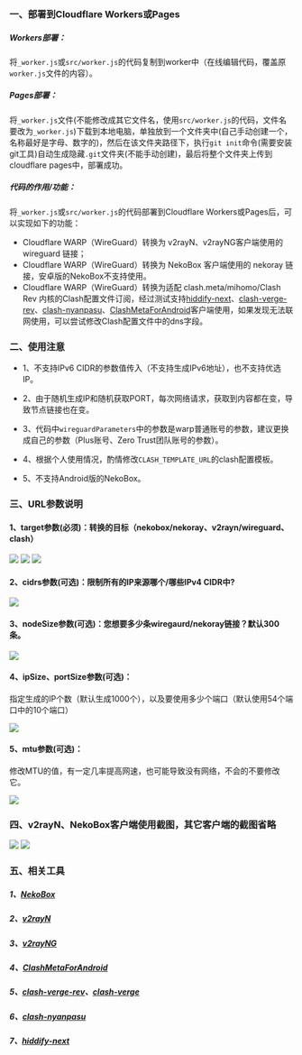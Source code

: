 ### 一、部署到Cloudflare Workers或Pages

##### Workers部署：

将`_worker.js`或`src/worker.js`的代码复制到worker中（在线编辑代码，覆盖原`worker.js`文件的内容）。

##### Pages部署：

将`_worker.js`文件(不能修改成其它文件名，使用`src/worker.js`的代码，文件名要改为`_worker.js`)下载到本地电脑，单独放到一个文件夹中(自己手动创建一个，名称最好是字母、数字的)，然后在该文件夹路径下，执行`git init`命令(需要安装git工具)自动生成隐藏`.git`文件夹(不能手动创建)，最后将整个文件夹上传到cloudflare pages中，部署成功。

##### 代码的作用/功能：

将`_worker.js`或`src/worker.js`的代码部署到Cloudflare Workers或Pages后，可以实现如下的功能：

- Cloudflare WARP（WireGuard）转换为 v2rayN、v2rayNG客户端使用的 wireguard 链接；
- Cloudflare WARP（WireGuard）转换为 NekoBox 客户端使用的 nekoray 链接，安卓版的NekoBox不支持使用。
- Cloudflare WARP（WireGuard）转换为适配 clash.meta/mihomo/Clash Rev 内核的Clash配置文件订阅，经过测试支持[hiddify-next](https://github.com/hiddify/hiddify-next)、[clash-verge-rev](https://github.com/clash-verge-rev/clash-verge-rev)、[clash-nyanpasu](https://github.com/LibNyanpasu/clash-nyanpasu)、[ClashMetaForAndroid](https://github.com/MetaCubeX/ClashMetaForAndroid)客户端使用，如果发现无法联网使用，可以尝试修改Clash配置文件中的dns字段。

### 二、使用注意

- 1、不支持IPv6 CIDR的参数值传入（不支持生成IPv6地址），也不支持优选IP。

- 2、由于随机生成IP和随机获取PORT，每次网络请求，获取到内容都在变，导致节点链接也在变。

- 3、代码中`wireguardParameters`中的参数是warp普通账号的参数，建议更换成自己的参数（Plus账号、Zero Trust团队账号的参数）。

- 4、根据个人使用情况，酌情修改`CLASH_TEMPLATE_URL`的clash配置模板。

- 5、不支持Android版的NekoBox。

### 三、URL参数说明

#### 1、target参数(必须)：转换的目标（nekobox/nekoray、v2rayn/wireguard、clash）
<img src="images\NekoBox订阅.png" />

<img src="images\v2rayN订阅.png" />

<img src="images\clash.mate订阅.png" />

#### 2、cidrs参数(可选)：限制所有的IP来源哪个/哪些IPv4 CIDR中?

<img src="images\cidrs参数.png" />

#### 3、nodeSize参数(可选)：您想要多少条wiregaurd/nekoray链接？默认300条。

<img src="images\nodeSize参数.png" />

#### 4、ipSize、portSize参数(可选)：
指定生成的IP个数（默认生成1000个），以及要使用多少个端口（默认使用54个端口中的10个端口）

<img src="images\ipSize、portSize参数.png" />

#### 5、mtu参数(可选)：

修改MTU的值，有一定几率提高网速，也可能导致没有网络，不会的不要修改它。

<img src="images\mtu参数.png" />

### 四、v2rayN、NekoBox客户端使用截图，其它客户端的截图省略

<img src="images\v2rayN客户端中使用.png" />

<img src="images\NekoBox客户端中使用.png" />

### 五、相关工具

##### 1、[NekoBox](https://github.com/MatsuriDayo/nekoray)

##### 2、[v2rayN](https://github.com/2dust/v2rayN)

##### 3、[v2rayNG](https://github.com/2dust/v2rayNG)

##### 4、[ClashMetaForAndroid](https://github.com/MetaCubeX/ClashMetaForAndroid)

##### 5、[clash-verge-rev](https://github.com/clash-verge-rev/clash-verge-rev)、[clash-verge](https://github.com/zzzgydi/clash-verge)

##### 6、[clash-nyanpasu](https://github.com/LibNyanpasu/clash-nyanpasu)

##### 7、[hiddify-next](https://github.com/hiddify/hiddify-next)

